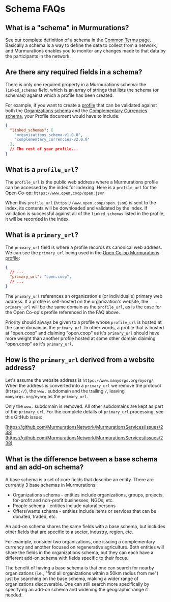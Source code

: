 # Schema FAQs

## What is a "schema" in Murmurations?

See our complete definition of a schema in the [Common Terms page](/about/common-terms.html#schema). Basically a schema is a way to define the data to collect from a network, and Murmurations enables you to monitor any changes made to that data by the participants in the network.

## Are there any required fields in a schema?

There is only one required property in a Murmurations schema: the `linked_schemas` field, which is an array of strings that lists the schema (or schemas) against which a profile has been created.

For example, if you want to create a [profile](/about/common-terms.html#profile) that can be validated against both the [Organizations schema](https://github.com/MurmurationsNetwork/MurmurationsLibrary/blob/main/schemas/organizations_schema-v1.0.0.json) and the [Complementary Currencies schema](https://github.com/MurmurationsNetwork/MurmurationsLibrary/blob/main/schemas/complementary_currencies-v2.0.0.json), your Profile document would have to include:

```json
{
  "linked_schemas": [
    "organizations_schema-v1.0.0",
    "complementary_currencies-v2.0.0"
  ],
  // The rest of your profile...
}
```

## What is a `profile_url`?

The `profile_url` is the public web address where a Murmurations profile can be accessed by the index for indexing. Here is a `profile_url` for the Open Co-op: [`https://www.open.coop/open.json`](https://www.open.coop/open.json)

When this `profile_url` (`https://www.open.coop/open.json`) is sent to the index, its contents will be downloaded and validated by the index. If validation is successful against all of the `linked_schemas` listed in the profile, it will be recorded in the index.

## What is a `primary_url`?

The `primary_url` field is where a profile records its canonical web address. We can see the `primary_url` being used in the [Open Co-op Murmurations profile](https://open.coop/open.json):

```json
{
  // ...
  "primary_url": "open.coop",
  // ...
}
```

The `primary_url` references an organization's (or individual's) primary web address. If a profile is self-hosted on the organization's website, the `primary_url` will be the same domain as the `profile_url`, as is the case for the Open Co-op's profile referenced in the FAQ above.

Priority should always be given to a profile whose `profile_url` is hosted at the same domain as the `primary_url`. In other words, a profile that is hosted at "open.coop" and claiming "open.coop" as it's `primary_url` should have more weight than another profile hosted at some other domain claiming "open.coop" as it's `primary_url`.

## How is the `primary_url` derived from a website address?

Let's assume the website address is `https://www.manyorgs.org/myorg/`. When the address is converted into a `primary_url` we remove the protocol (`https://`), the `www.` subdomain and the trailing `/`, leaving `manyorgs.org/myorg` as the `primary_url`.

Only the  `www.` subdomain is removed. All other subdomains are kept as part of the `primary_url`. For the complete details of `primary_url` processing, see this GitHub issue:

[https://github.com/MurmurationsNetwork/MurmurationsServices/issues/238](https://github.com/MurmurationsNetwork/MurmurationsServices/issues/238)

## What is the difference between a base schema and an add-on schema?

A base schema is a set of core fields that describe an entity. There are currently 3 base schemas in Murmurations:

- Organizations schema - entities include organizations, groups, projects, for-profit and non-profit businesses, NGOs, etc.
- People schema - entities include natural persons
- Offers/wants schema - entities include items or services that can be donated, traded, etc.

An add-on schema shares the same fields with a base schema, but includes other fields that are specific to a sector, industry, region, etc.

For example, consider two organizations, one issuing a complementary currency and another focused on regenerative agriculture. Both entities will share the fields in the organizations schema, but they can each have a different add-on schema with fields specific to their focus.

The benefit of having a base schema is that one can search for nearby organizations (i.e., "find all organizations within a 50km radius from me") just by searching on the base schema, making a wider range of organizations discoverable. One can still search more specifically by specifying an add-on schema and widening the geographic range if needed.
